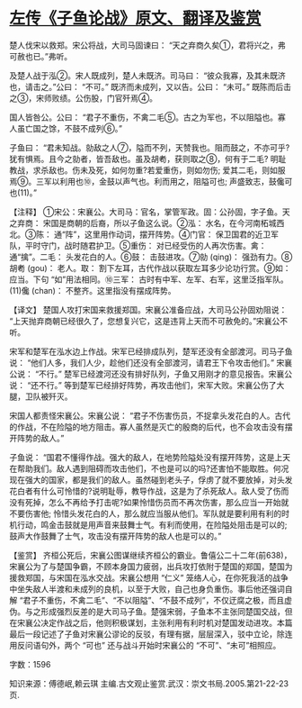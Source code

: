 # [左传《子鱼论战》原文、翻译及鉴赏](https://www.vrrw.net/wx/13989.html)

楚人伐宋以救郑。宋公将战，大司马固谏曰： “天之弃商久矣①，君将兴之，弗可赦也已。”弗听。

及楚人战于泓②。宋人既成列，楚人未既济。司马曰： “彼众我寡，及其未既济也，请击之。”公曰： “不可。” 既济而未成列，又以告。公曰： “未可。” 既陈而后击之③，宋师败绩。公伤股，门官歼焉④。

国人皆咎公。公曰： “君子不重伤，不禽二毛⑤。古之为军也，不以阻隘也。寡人虽亡国之馀，不鼓不成列⑥。”

子鱼曰： “君未知战。勍敌之人⑦，隘而不列，天赞我也。阻而鼓之，不亦可乎? 犹有惧焉。且今之勍者，皆吾敌也。虽及胡耇，获则取之⑧，何有于二毛? 明耻教战，求杀敌也。伤未及死，如何勿重?若爱重伤，则如勿伤; 爱其二毛，则如服焉⑨。三军以利用也⑩，金鼓以声气也。利而用之，阻隘可也; 声盛致志，鼓儳可也(11)。”

【注释】 ①宋公：宋襄公。大司马：官名，掌管军政。固：公孙固，字子鱼。天之弃商： 宋国是商朝的后裔，所以子鱼这么说。②泓： 水名，在今河南柘城西北。③陈： 通“阵”，这里用作动词，摆开阵势。④门官： 保卫国君的近卫军队，平时守门，战时随君护卫。⑤重伤： 对已经受伤的人再次伤害。禽： 通“擒”。二毛： 头发花白的人。⑥鼓： 击鼓进攻。⑦勍 (qing)： 强劲有力。⑧胡耇 (gou)： 老人。取： 割下左耳，古代作战以获取左耳多少论功行赏。⑨如： 应当。下句 “如”用法相同。⑩三军： 古时有中军、左军、右军，这里泛指军队。(11)儳 (chan)： 不整齐。这里指没有摆成阵势。



【译文】 楚国人攻打宋国来救援郑国。宋襄公准备应战，大司马公孙固劝阻说： “上天抛弃商朝已经很久了，您想复兴它，这是违背上天而不可赦免的。”宋襄公不听。

宋军和楚军在泓水边上作战。宋军已经排成队列，楚军还没有全部渡河。司马子鱼说： “他们人多，我们人少，趁他们还没有全部渡河，请君王下令攻击他们。” 宋襄公说： “不行。” 楚军已经渡河还没有排好队列，子鱼又用刚才的意见报告。宋襄公说： “还不行。” 等到楚军已经排好阵势，再攻击他们，宋军大败。宋襄公伤了大腿，卫队被歼灭。

宋国人都责怪宋襄公。宋襄公说： “君子不伤害伤员，不捉拿头发花白的人。古代的作战，不在险隘的地方阻击。寡人虽然是灭亡的殷商的后代，也不会攻击没有摆开阵势的敌人。”

子鱼说： “国君不懂得作战。强大的敌人，在地势险隘处没有摆开阵势，这是上天在帮助我们。敌人遇到阻碍而攻击他们，不也是可以的吗?还害怕不能取胜。何况现在强大的国家，都是我们的敌人。虽然碰到老头子，俘虏了就不要放掉，对头发花白者有什么可怜惜的?说明耻辱，教导作战，这是为了杀死敌人。敌人受了伤而没有死掉，怎么不再给予打击呢?如果怜惜伤员而不再次伤害，那么应当一开始就不要伤害他; 怜惜头发花白的人，那么就应当服从他们。军队就是要利用有利的时机行动，鸣金击鼓就是用声音来鼓舞士气。有利而使用，在险隘处阻击是可以的; 鼓声大作鼓舞了士气，攻击没有摆开阵势的敌人也是可以的。”

【鉴赏】 齐桓公死后，宋襄公图谋继续齐桓公的霸业。鲁僖公二十二年(前638)，宋襄公为了与楚国争霸，不顾本身国力疲弱，出兵攻打依附于楚国的郑国，楚国为援救郑国，与宋国在泓水交战。宋襄公想用 “仁义” 笼络人心，在你死我活的战争中坐失敌人半渡和未成列的良机，以至于大败，自己也身负重伤。事后他还强词自解 “君子不重伤，不禽二毛”、“不以阻隘”、“不鼓不成列”，不仅迂腐之极，而且虚伪。与之形成强烈反差的是大司马子鱼。楚强宋弱，子鱼本不主张同楚国交战，但在宋襄公决定作战之后，他则积极谋划，主张利用有利时机对楚国发动进攻。本篇最后一段记述了子鱼对宋襄公谬论的反驳，有理有据，层层深入，驳中立论，除连用反问语句外，两个 “可也” 还与战斗开始时宋襄公的 “不可”、“未可”相照应。

字数：1596

知识来源：傅德岷,赖云琪 主编.古文观止鉴赏.武汉：崇文书局.2005.第21-22-23页.

